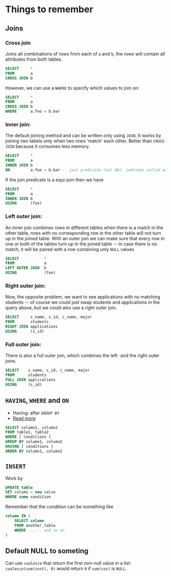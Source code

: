 # Things to remember

## Joins

### Cross join
Joins all combinations of rows from each of `a` and `b`, the rows will contain all attributes from both tables.

```sql
SELECT     * 
FROM       a
CROSS JOIN b
```

However, we can use a `WHERE` to specify which values to join on:
```sql
SELECT     * 
FROM       a
CROSS JOIN b
WHERE      a.foo = b.bar
```

### Inner join: 
The default joining method and can be written only using `JOIN`. 
It works by joining two tabels only when two rows 'match' each other. 
Better than `CROSS JOIN` because it consumes less memory.

```sql
SELECT     * 
FROM       a
INNER JOIN b
ON         a.foo = b.bar -- join predicate (not ON), somtimes called equi-join
```

If the join predicate is a equi-join then we have
```sql
SELECT     * 
FROM       a
INNER JOIN b
USING      (foo)
```

### Left outer join: 
An inner join combines rows in different tables when there is a match in the other table, rows with no corresponding row in the other table will not turn up in the joined table.
With an outer join we can make sure that every row in one or both of the tables turn up in the joined table -- in case there is no match, it will be paired with a row containing unly `NULL` values

```sql
SELECT           *
FROM             a
LEFT OUTER JOIN  b
USING            (foo)
```

### Right outer join: 
Now, the opposite problem, we want to see applications with no matching students -- of course we could just swap students and applications in the query above, but we could also use a right outer join.

```sql
SELECT     s_name, s_id, c_name, major
FROM       students
RIGHT JOIN applications 
USING      (s_id)
```

### Full outer join: 
There is also a full outer join, which combines the left- and the right outer joins.

```sql
SELECT    s_name, s_id, c_name, major
FROM      students
FULL JOIN applications 
USING     (s_id)
```

## `HAVING`, `WHERE` and `ON` 
- Having: after `GROUP BY`
- [Read more](https://www.tutorialspoint.com/difference-between-where-and-having-clause-in-sql)
```sql
SELECT column1, column2
FROM table1, table2
WHERE [ conditions ]
GROUP BY column1, column2
HAVING [ conditions ]
ORDER BY column1, column2
```


## `INSERT`
Work by
```sql
UPDATE table 
SET colums = new value 
WHERE some condition
```

Remember that the condition can be something like 
```sql
column IN (
    SELECT column
    FROM another_table
    WHERE ... -- and so on
)
``` 

## Default NULL to someting
Can use `coalesce` that return the first non-null value in a list: 
`coalesce(sum(cost), 0)` would return `0` if `sum(cos)` is `NULL`.